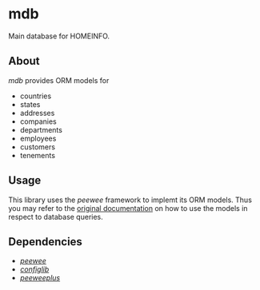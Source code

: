 # mdb
Main database for HOMEINFO.

## About
*mdb* provides ORM models for
* countries
* states
* addresses
* companies
* departments
* employees
* customers
* tenements

## Usage
This library uses the *peewee* framework to implemt its ORM models. Thus you may refer to the
[original documentation](http://docs.peewee-orm.com/en/latest/ "peewee's original documentation")
on how to use the models in respect to database queries.

## Dependencies
* [*peewee*](https://github.com/coleifer/peewee "peewee is a small, expressive ORM")
* [*configlib*](https://github.com/homeinfogmbh/configlib "Extended config file parser")
* [*peeweeplus*](https://github.com/homeinfogmbh/peeweeplus "Practical extensions for @coleifer's small, expressive ORM")
